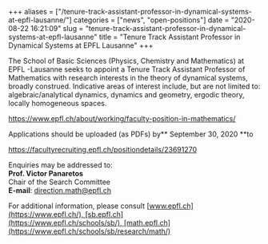 +++
aliases = ["/tenure-track-assistant-professor-in-dynamical-systems-at-epfl-lausanne/"]
categories = ["news", "open-positions"]
date = "2020-08-22 16:21:09"
slug = "tenure-track-assistant-professor-in-dynamical-systems-at-epfl-lausanne"
title = "Tenure Track Assistant Professor in Dynamical Systems at EPFL Lausanne"
+++

The School of Basic Sciences (Physics, Chemistry and Mathematics) at
EPFL -Lausanne seeks to appoint a Tenure Track Assistant Professor of
Mathematics with research interests in the theory of dynamical systems,
broadly construed. Indicative areas of interest include, but are not
limited to: algebraic/analytical dynamics, dynamics and geometry,
ergodic theory, locally homogeneous spaces.

<https://www.epfl.ch/about/working/faculty-position-in-mathematics/>

Applications should be uploaded (as PDFs) by** September 30, 2020 **to

<https://facultyrecruiting.epfl.ch/positiondetails/23691270>

Enquiries may be addressed to:  
**Prof. Victor Panaretos**  
Chair of the Search Committee  
**E-mail**: <direction.math@epfl.ch>

For additional information, please
consult [www.epfl.ch](https://www.epfl.ch/), [sb.epfl.ch](https://www.epfl.ch/schools/sb/), [math.epfl.ch](https://www.epfl.ch/schools/sb/research/math/)
